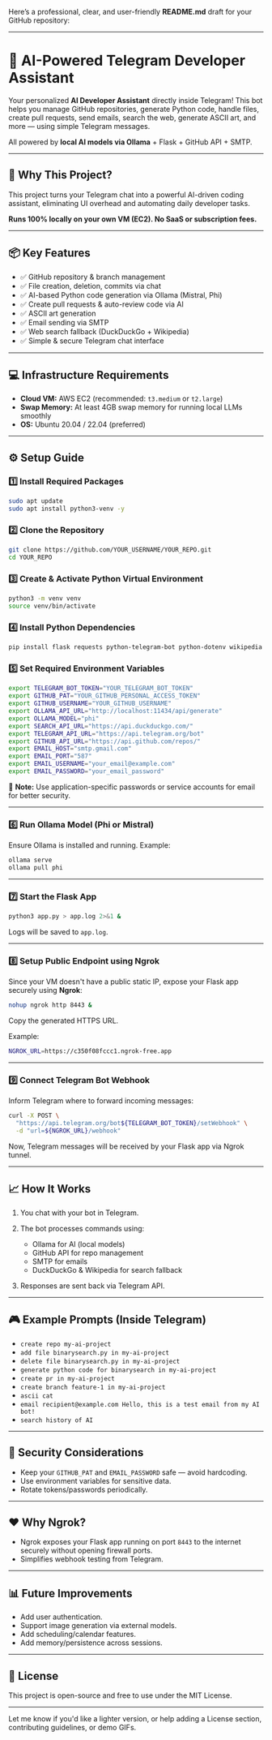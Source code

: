 Here’s a professional, clear, and user-friendly **README.md** draft for your GitHub repository:

---

# 🚀 AI-Powered Telegram Developer Assistant

Your personalized **AI Developer Assistant** directly inside Telegram!
This bot helps you manage GitHub repositories, generate Python code, handle files, create pull requests, send emails, search the web, generate ASCII art, and more — using simple Telegram messages.

All powered by **local AI models via Ollama** + Flask + GitHub API + SMTP.

---

## 📌 Why This Project?

This project turns your Telegram chat into a powerful AI-driven coding assistant, eliminating UI overhead and automating daily developer tasks.

**Runs 100% locally on your own VM (EC2). No SaaS or subscription fees.**

---

## 📦 Key Features

* ✅ GitHub repository & branch management
* ✅ File creation, deletion, commits via chat
* ✅ AI-based Python code generation via Ollama (Mistral, Phi)
* ✅ Create pull requests & auto-review code via AI
* ✅ ASCII art generation
* ✅ Email sending via SMTP
* ✅ Web search fallback (DuckDuckGo + Wikipedia)
* ✅ Simple & secure Telegram chat interface

---

## 💻 Infrastructure Requirements

* **Cloud VM:** AWS EC2 (recommended: `t3.medium` or `t2.large`)
* **Swap Memory:** At least 4GB swap memory for running local LLMs smoothly
* **OS:** Ubuntu 20.04 / 22.04 (preferred)

---

## ⚙️ Setup Guide

### 1️⃣ Install Required Packages

```bash
sudo apt update
sudo apt install python3-venv -y
```

### 2️⃣ Clone the Repository

```bash
git clone https://github.com/YOUR_USERNAME/YOUR_REPO.git
cd YOUR_REPO
```

### 3️⃣ Create & Activate Python Virtual Environment

```bash
python3 -m venv venv
source venv/bin/activate
```

### 4️⃣ Install Python Dependencies

```bash
pip install flask requests python-telegram-bot python-dotenv wikipedia
```

### 5️⃣ Set Required Environment Variables

```bash
export TELEGRAM_BOT_TOKEN="YOUR_TELEGRAM_BOT_TOKEN"
export GITHUB_PAT="YOUR_GITHUB_PERSONAL_ACCESS_TOKEN"
export GITHUB_USERNAME="YOUR_GITHUB_USERNAME"
export OLLAMA_API_URL="http://localhost:11434/api/generate"
export OLLAMA_MODEL="phi"
export SEARCH_API_URL="https://api.duckduckgo.com/"
export TELEGRAM_API_URL="https://api.telegram.org/bot"
export GITHUB_API_URL="https://api.github.com/repos/"
export EMAIL_HOST="smtp.gmail.com"
export EMAIL_PORT="587"
export EMAIL_USERNAME="your_email@example.com"
export EMAIL_PASSWORD="your_email_password"
```

🔑 **Note:** Use application-specific passwords or service accounts for email for better security.

---

### 6️⃣ Run Ollama Model (Phi or Mistral)

Ensure Ollama is installed and running. Example:

```bash
ollama serve
ollama pull phi
```

---

### 7️⃣ Start the Flask App

```bash
python3 app.py > app.log 2>&1 &
```

Logs will be saved to `app.log`.

---

### 8️⃣ Setup Public Endpoint using Ngrok

Since your VM doesn't have a public static IP, expose your Flask app securely using **Ngrok**:

```bash
nohup ngrok http 8443 &
```

Copy the generated HTTPS URL.

Example:

```bash
NGROK_URL=https://c350f08fccc1.ngrok-free.app
```

---

### 9️⃣ Connect Telegram Bot Webhook

Inform Telegram where to forward incoming messages:

```bash
curl -X POST \
  "https://api.telegram.org/bot${TELEGRAM_BOT_TOKEN}/setWebhook" \
  -d "url=${NGROK_URL}/webhook"
```

Now, Telegram messages will be received by your Flask app via Ngrok tunnel.

---

## 📈 How It Works

1. You chat with your bot in Telegram.
2. The bot processes commands using:

   * Ollama for AI (local models)
   * GitHub API for repo management
   * SMTP for emails
   * DuckDuckGo & Wikipedia for search fallback
3. Responses are sent back via Telegram API.

---

## 🎮 Example Prompts (Inside Telegram)

* `create repo my-ai-project`
* `add file binarysearch.py in my-ai-project`
* `delete file binarysearch.py in my-ai-project`
* `generate python code for binarysearch in my-ai-project`
* `create pr in my-ai-project`
* `create branch feature-1 in my-ai-project`
* `ascii cat`
* `email recipient@example.com Hello, this is a test email from my AI bot!`
* `search history of AI`

---

## 🔐 Security Considerations

* Keep your `GITHUB_PAT` and `EMAIL_PASSWORD` safe — avoid hardcoding.
* Use environment variables for sensitive data.
* Rotate tokens/passwords periodically.

---

## ❤️ Why Ngrok?

* Ngrok exposes your Flask app running on port `8443` to the internet securely without opening firewall ports.
* Simplifies webhook testing from Telegram.

---

## 📊 Future Improvements

* Add user authentication.
* Support image generation via external models.
* Add scheduling/calendar features.
* Add memory/persistence across sessions.

---

## 📜 License

This project is open-source and free to use under the MIT License.

---

Let me know if you'd like a lighter version, or help adding a License section, contributing guidelines, or demo GIFs.
